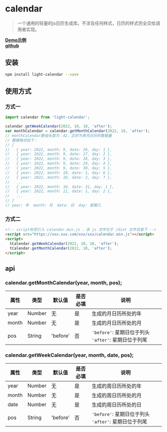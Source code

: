 # calendar
> 一个通用的轻量的js日历生成库。不涉及任何样式，日历的样式完全交给调用者实现。

**[Demo示例](https://ncushujian.github.io/light-calendar/demo/dist/test.html)**      
**[github](https://github.com/ncushujian/light-calendar)**

## 安装
```bash
npm install light-calendar --save
```

## 使用方式
### 方式一
```javascript
import calendar from 'light-calendar';

calendar.getWeekCalendar(2022, 10, 10, 'after');
var monthCalendar = calendar.getMonthCalendar(2022, 10, 'after');
// monthCalendar数组长度为：42，正好为单月日历的数据量
// 数据格式如下：
// [
//   { year: 2022, month: 9, date: 26, day: 1 },
//   { year: 2022, month: 9, date: 27, day: 2 },
//   { year: 2022, month: 9, date: 28, day: 3 },
//   { year: 2022, month: 9, date: 29, day: 4 },
//   { year: 2022, month: 9, date: 30, day: 5 },
//   { year: 2022, month: 10, date: 1, day: 6 },
//   { year: 2022, month: 10, date: 2, day: 7 },
//   ...
//   { year: 2022, month: 10, date: 31, day: 1 },
//   { year: 2022, month: 11, date: 1, day: 2 },
//   ...
// ]
// year: 年  month: 月  data: 日  day: 星期几
```

### 方式二
```html
<!-- script标签引入 calendar.min.js ，该 js 文件位于 /dist 文件目录下 -->
<script src="https://xxx.xxx.com/xxx/xxx/calendar.min.js"></script>
<script>
  tCalendar.getWeekCalendar(2022, 10, 10, 'after');
  tCalendar.getMonthCalendar(2022, 10, 'after');
</script>
```

## api
### **calendar.getMonthCalendar(year, month, pos);**
属性 | 类型 | 默认值 | 是否必填 | 说明  
-|-|-|-|-|
year | Number | 无 | 是 | 生成的月日历所处的年
month | Number | 无 | 是 | 生成的月日历所处的月
pos | String | 'before' | 否 | `'before'`: 星期日位于列头 `'after'`: 星期日位于列尾



### **calendar.getWeekCalendar(year, month, date, pos);**
属性 | 类型 | 默认值 | 是否必填 | 说明  
-|-|-|-|-|
year | Number | 无 | 是 | 生成的周日历所处的年
month | Number | 无 | 是 | 生成的周日历所处的月
date | Number | 无 | 是 | 生成的周日历所处的日
pos | String | 'before' | 否 | `'before'`: 星期日位于列头 `'after'`: 星期日位于列尾
